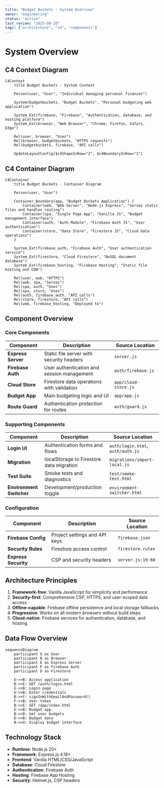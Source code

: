 ```yaml
---
title: "Budget Buckets - System Overview"
owner: "engineering"
status: "active"
last_review: "2025-08-20"
tags: ["architecture", "c4", "components"]
---
```


# System Overview

## C4 Context Diagram

```mermaid
C4Context
    title Budget Buckets - System Context

    Person(user, "User", "Individual managing personal finances")
    
    System(budgetbuckets, "Budget Buckets", "Personal budgeting web application")
    
    System_Ext(firebase, "Firebase", "Authentication, database, and hosting platform")
    System_Ext(browser, "Web Browser", "Chrome, Firefox, Safari, Edge")
    
    Rel(user, browser, "Uses")
    Rel(browser, budgetbuckets, "HTTPS requests")
    Rel(budgetbuckets, firebase, "API calls")
    
    UpdateLayoutConfig($c4ShapeInRow="2", $c4BoundaryInRow="1")
```

## C4 Container Diagram

```mermaid
C4Container
    title Budget Buckets - Container Diagram

    Person(user, "User")
    
    Container_Boundary(app, "Budget Buckets Application") {
        Container(web, "Web Server", "Node.js Express", "Serves static files and handles routing")
        Container(spa, "Single Page App", "Vanilla JS", "Budget management interface")
        Container(auth, "Auth Module", "Firebase Auth JS", "User authentication")
        Container(store, "Data Store", "Firestore JS", "Cloud data operations")
    }
    
    System_Ext(firebase_auth, "Firebase Auth", "User authentication service")
    System_Ext(firestore, "Cloud Firestore", "NoSQL document database")
    System_Ext(firebase_hosting, "Firebase Hosting", "Static file hosting and CDN")
    
    Rel(user, web, "HTTPS")
    Rel(web, spa, "Serves")
    Rel(spa, auth, "Uses")
    Rel(spa, store, "Uses")
    Rel(auth, firebase_auth, "API calls")
    Rel(store, firestore, "API calls")
    Rel(web, firebase_hosting, "Deployed to")
```

## Component Overview

### Core Components

| Component | Description | Source Location |
|-----------|-------------|-----------------|
| **Express Server** | Static file server with security headers | `server.js` |
| **Firebase Auth** | User authentication and session management | `auth/firebase.js` |
| **Cloud Store** | Firestore data operations with validation | `app/cloud-store.js` |
| **Budget App** | Main budgeting logic and UI | `app/app.js` |
| **Route Guard** | Authentication protection for routes | `auth/guard.js` |

### Supporting Components

| Component | Description | Source Location |
|-----------|-------------|-----------------|
| **Login UI** | Authentication forms and flows | `auth/login.html`, `auth/auth.js` |
| **Migration** | localStorage to Firestore data migration | `migrations/import-local.js` |
| **Test Suite** | Smoke tests and diagnostics | `test/smoke-test.html` |
| **Environment Switcher** | Development/production toggle | `environment-switcher.html` |

### Configuration

| Component | Description | Source Location |
|-----------|-------------|-----------------|
| **Firebase Config** | Project settings and API keys | `firebase.json` |
| **Security Rules** | Firestore access control | `firestore.rules` |
| **Express Security** | CSP and security headers | `server.js:19-60` |

## Architecture Principles

1. **Framework-free**: Vanilla JavaScript for simplicity and performance
2. **Security-first**: Comprehensive CSP, HTTPS, and user-scoped data access
3. **Offline-capable**: Firebase offline persistence and local storage fallbacks
4. **Progressive**: Works on all modern browsers without build steps
5. **Cloud-native**: Firebase services for authentication, database, and hosting

## Data Flow Overview

```mermaid
sequenceDiagram
    participant U as User
    participant B as Browser
    participant E as Express Server
    participant F as Firebase Auth
    participant D as Firestore

    U->>B: Access application
    B->>E: GET /auth/login.html
    E->>B: Login page
    U->>B: Enter credentials
    B->>F: signInWithEmailAndPassword()
    F->>B: User token
    B->>E: GET /app/index.html
    E->>B: Budget app
    B->>D: Get user budgets
    D->>B: Budget data
    B->>U: Display budget interface
```

## Technology Stack

- **Runtime**: Node.js 20+
- **Framework**: Express.js 4.18+
- **Frontend**: Vanilla HTML/CSS/JavaScript
- **Database**: Cloud Firestore
- **Authentication**: Firebase Auth
- **Hosting**: Firebase App Hosting
- **Security**: Helmet.js, CSP headers